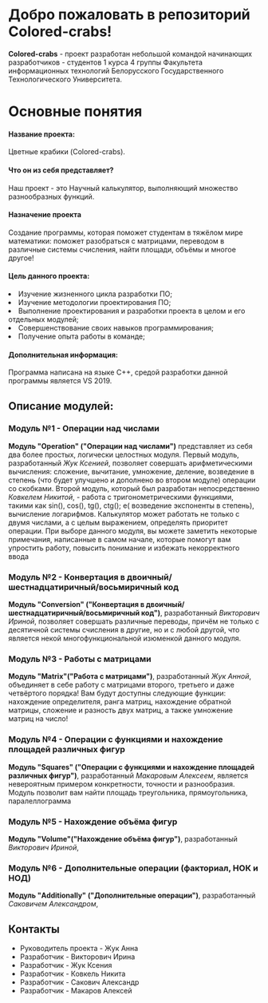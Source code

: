 <h1> Добро пожаловать в репозиторий Colored-crabs!</h1>
<b>Colored-crabs</b> - проект разработан небольшой командой начинающих разработчиков - студентов 1 курса 4 группы Факультета информационных технологий Белорусского Государственного Технологического Университета.

# Основные понятия
#### Название проекта:
Цветные крабики (Colored-crabs).
#### Что он из себя представляет? 
Наш проект - это Научный калькулятор, выполняющий множество разнообразных функций.
#### Назначение проекта
Создание программы, которая поможет студентам в тяжёлом мире математики: поможет разобраться с матрицами, переводом в различные системы счисления, найти площади, объёмы и многое другое! 
#### Цель данного проекта:<ul>
<li> Изучение жизненного цикла разработки ПО; </li>
<li> Изучение методологии проектирования ПО;</li>
<li> Выполнение проектирования и разработки проекта в целом и его отдельных модулей;</li>
<li> Совершенствование своих навыков программирования;</li>
<li> Получение опыта работы в команде;</li>
</ul>
<h4> Дополнительная информация:</h4>
<p>Программа написана на языке C++, средой разработки данной программы является VS 2019.</p>
<h2> Описание модулей:</h2>

### Модуль №1 - Операции над числами
<b>Модуль "Operation" ("Операции над числами")</b> представляет из себя два более простых, логически целостных модуля. Первый модуль, разработанный <i>Жук Ксенией</i>, позволяет совершать арифметическими вычисления: сложение, вычитание, умножение, деление, возведение в степень (что будет улучшено и дополнено во втором модуле) операции со скобками. Второй модуль, который был разработан непосредственно <i>Ковкелем Никитой</i>, - работа с тригонометрическими функциями, такими как sin(), cos(), tg(), ctg(); e( возведение экспоненты в степень), вычисление логарифмов. Калькулятор может работать не только с двумя числами, а с целым выражением, определять приоритет операции. При выборе данного модуля, вы можете заметить некоторые примечания, написанные в самом начале, которые помогут вам упростить работу, повысить понимание и избежать некорректного ввода

### Модуль №2 -  Конвертация в двоичный/шестнадцатиричный/восьмиричный код
<b>Модуль "Conversion" ("Конвертация в двоичный/шестнадцатиричный/восьмиричный код")</b>, разработанный <i>Викторович Ириной</i>, позволяет совершать различные переводы, причём не только с десятичной системы счисления в другие, но и с любой другой, что является некой многофункциональной изюменкой данного модуля. 

### Модуль №3 - Работы с матрицами
<b>Модуль "Matrix"("Работа с матрицами")</b>, разработанный <i>Жук Анной</i>, объединяет в себе работу с матрицами второго, третьего и даже четвёртого порядка! Вам будут доступны следующие функции: нахождение определителя, ранга матриц, нахождение обратной матрицы, сложение и разность двух матриц, а также умножение матриц на число!

### Модуль №4 - Операции с функциями и нахождение площадей различных фигур
<b>Модуль "Squares" ("Операции с функциями и нахождение площадей различных фигур")</b>, разработанный <i>Макаровым Алексеем</i>, является невероятным примером конкретности, точности и разнообразия. Модуль позволит вам найти площадь треугольника, прямоугольника, паралеллограмма 

### Модуль №5 - Нахождение объёма фигур
<b>Модуль "Volume"("Нахождение объёма фигур")</b>, разработанный <i>Викторович Ириной</i>, 

### Модуль №6 - Дополнительные операции (факториал, НОК и НОД)
<b>Модуль "Additionally" ("Дополнительные операции")</b>, разработанный <i>Саковичем Александром</i>, 

## Контакты
* Руководитель проекта - Жук Анна
* Разработчик - Викторович Ирина
* Разработчик - Жук Ксения
* Разработчик - Ковкель Никита
* Разработчик - Сакович Александр
* Разработчик - Макаров Алексей
